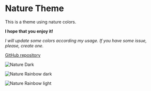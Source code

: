 # Nature Theme

This is a theme using nature colors.

**I hope that you enjoy it!**

*I will update some colors according my usage. If you have some issue, please, create one.*

[GitHub repository](https://github.com/vfthiagogomes/nature-theme-vscode.git)

![Nature Dark](https://user-images.githubusercontent.com/6399202/41370834-10ba1e1c-6f1f-11e8-8f9e-3291ffde70c4.png)

![Nature Rainbow dark](https://user-images.githubusercontent.com/6399202/31101920-3297971c-a7a6-11e7-9dd3-51a65ea112cd.png)

![Nature Rainbow light](https://user-images.githubusercontent.com/6399202/31101921-329eca1e-a7a6-11e7-8b51-29cc26974f7c.png)

